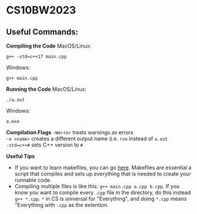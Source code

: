 # CS10BW2023

## Useful Commands:
**Compiling the Code**
MacOS/Linux:  
```
g++ -std=c++17 main.cpp
```
Windows:  
```
g++ main.cpp
```
**Running the Code**
MacOS/Linux:  
```
./a.out
```
Windows:  
```
a.exe
```

**Compilation Flags**
`-Werror` treats warnings as errors  
`-o <name>` creates a different output name (i.e. `run` instead of `a.out`  
`-std=c++#` sets C++ version to `#`  

**Useful Tips**
* If you want to learn makefiles, you can go [here](https://makefiletutorial.com/). Makefiles are essential a script that compiles and sets up everything that is needed to create your runnable code.
* Compiling multiple files is like this: `g++ main.cpp a.cpp b.cpp`. If you know you want to compile every `.cpp` file in the directory, do this instead `g++ *.cpp`. `*` in CS is universal for "Everything", and doing `*.cpp` means "Everything with `.cpp` as the extention.
